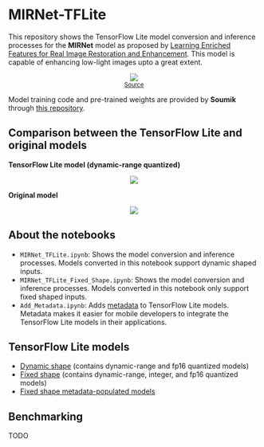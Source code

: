 # MIRNet-TFLite

This repository shows the TensorFlow Lite model conversion and inference processes for the **MIRNet** model as proposed by [Learning Enriched Features for Real Image Restoration and Enhancement](https://arxiv.org/pdf/2003.06792v2.pdf). This model is capable of enhancing low-light images upto a great extent. 

<p align="center">
<img src="https://github.com/soumik12345/MIRNet/raw/master/assets/lol_results.gif"</img><br>
<small><a href="https://github.com/soumik12345/MIRNet/blob/master/assets/lol_results.gif">Source</a></small>
</p>

Model training code and pre-trained weights are provided by **Soumik** through [this repository](https://github.com/soumik12345/MIRNet/). 

## Comparison between the TensorFlow Lite and original models

**TensorFlow Lite model (dynamic-range quantized)**

<p align="center">
<img src="https://i.ibb.co/MswgSSg/image.png"></img>
</p>
  
**Original model**

<p align="center">
<img src="https://i.ibb.co/LJVSG01/image.png"></img>
</p>

## About the notebooks

* `MIRNet_TFLite.ipynb`: Shows the model conversion and inference processes. Models converted in this notebook support dynamic shaped inputs.  
* `MIRNet_TFLite_Fixed_Shape.ipynb`: Shows the model conversion and inference processes. Models converted in this notebook only support fixed shaped inputs. 
* `Add_Metadata.ipynb`: Adds [metadata](https://www.tensorflow.org/lite/convert/metadata) to TensorFlow Lite models. Metadata makes it easier for mobile developers to integrate the TensorFlow Lite models in their applications. 

## TensorFlow Lite models

* [Dynamic shape](https://github.com/sayakpaul/MIRNet-TFLite/releases/download/v0.1.0/dynamic_shape.zip) (contains dynamic-range and fp16 quantized models)
* [Fixed shape](https://github.com/sayakpaul/MIRNet-TFLite/releases/download/v0.1.0/fixed_shape.zip) (contains dynamic-range, integer, and fp16 quantized models)
* [Fixed shape metadata-populated models](https://github.com/sayakpaul/MIRNet-TFLite/releases/download/v0.2.0/model_with_metadata.tar.gz)

## Benchmarking

TODO
